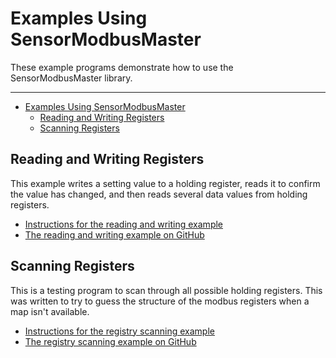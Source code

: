 # Examples Using SensorModbusMaster<!-- {#page_the_examples} -->

These example programs demonstrate how to use the SensorModbusMaster library.

___

[//]: # ( Start GitHub Only )

- [Examples Using SensorModbusMaster](#examples-using-sensormodbusmaster)
  - [Reading and Writing Registers](#reading-and-writing-registers)
  - [Scanning Registers](#scanning-registers)

[//]: # ( End GitHub Only )

[//]: # ( @tableofcontents )

[//]: # ( @m_footernavigation )

## Reading and Writing Registers<!-- {#examples_read_write_register} -->

This example writes a setting value to a holding register, reads it to confirm the value has changed, and then reads several data values from holding registers.

- [Instructions for the reading and writing example](https://envirodiy.github.io/SensorModbusMaster/example_read_write_register.html)
- [The reading and writing example on GitHub](https://github.com/EnviroDIY/SensorModbusMaster/tree/master/examples/readWriteRegister)

## Scanning Registers<!-- {#examples_scan_registers} -->

This is a testing program to scan through all possible holding registers.
This was written to try to guess the structure of the modbus registers when a map isn't available.

- [Instructions for the registry scanning example](https://envirodiy.github.io/SensorModbusMaster/example_scan_registers.html)
- [The registry scanning example on GitHub](https://github.com/EnviroDIY/SensorModbusMaster/tree/master/examples/scanRegisters)

